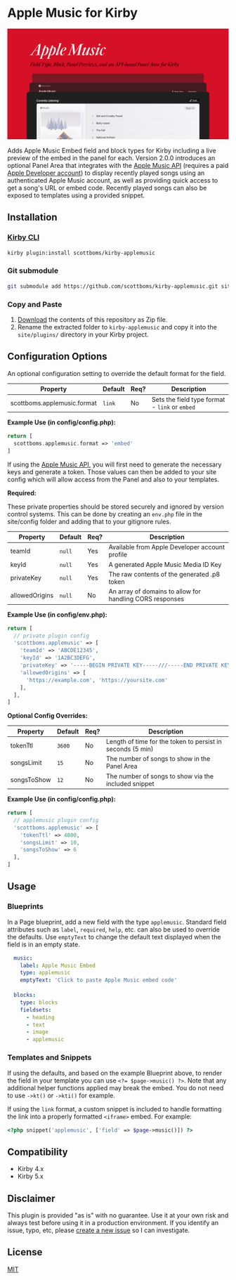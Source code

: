 # Apple Music for Kirby

![Plugin Preview](src/assets/apple-music-plugin.jpg)

Adds Apple Music Embed field and block types for Kirby including a live preview of the embed in the panel for each. Version 2.0.0 introduces an optional Panel Area that integrates with the [Apple Music API](https://developer.apple.com/documentation/applemusicapi/) (requires a paid [Apple Developer account](https://developer.apple.com)) to display recently played songs using an authenticated Apple Music account, as well as providing quick access to get a song's URL or embed code. Recently played songs can also be exposed to templates using a provided snippet.


## Installation

### [Kirby CLI](https://github.com/getkirby/cli)
    
```bash
kirby plugin:install scottboms/kirby-applemusic
```

### Git submodule

```bash
git submodule add https://github.com/scottboms/kirby-applemusic.git site/plugins/kirby-applemusic
```

### Copy and Paste

1. [Download](https://github.com/scottboms/kirby-applemusic/archive/master.zip) the contents of this repository as Zip file.
2. Rename the extracted folder to `kirby-applemusic` and copy it into the `site/plugins/` directory in your Kirby project.


## Configuration Options

An optional configuration setting to override the default format for the field.

| Property                      | Default | Req? | Description                                    |
|-------------------------------|---------|------|------------------------------------------------|
| scottboms.applemusic.format   | `link`  | No   | Sets the field type format - `link` or `embed` |

**Example Use (in config/config.php):**

```php
return [
  scottboms.applemusic.format => 'embed'
]
```

If using the [Apple Music API](https://developer.apple.com/documentation/applemusicapi/), you will first need to generate the necessary keys and generate a token. Those values can then be added to your site config which will allow access from the Panel and also to your templates.

**Required:**

These private properties should be stored securely and ignored by version control systems. This can be done by creating an `env.php` file in the site/config folder and adding that to your gitignore rules.

| Property        | Default | Req?  | Description                                                  |
|-----------------|---------|-------|--------------------------------------------------------------|
| teamId          | `null`  | Yes   | Available from Apple Developer account profile               |
| keyId           | `null`  | Yes   | A generated Apple Music Media ID Key                         |
| privateKey      | `null`  | Yes   | The raw contents of the generated .p8 token                  |
| allowedOrigins  | `null`  | No   | An array of domains to allow for handling CORS responses     |

**Example Use (in config/env.php):**

```php
return [
  // private plugin config
  'scottboms.applemusic' => [
    'teamId' => 'ABCDE12345',
    'keyId' => '1A2BC3DEFG',
    'privateKey' => '-----BEGIN PRIVATE KEY-----///-----END PRIVATE KEY-----',
    'allowedOrigins' => [
      'https://example.com', 'https://yoursite.com'
    ],
  ],
]
```

**Optional Config Overrides:**

| Property        | Default | Req?  | Description                                                  |
|-----------------|---------|-------|--------------------------------------------------------------|
| tokenTtl        | `3600`  | No    | Length of time for the token to persist in seconds (5 min)   |
| songsLimit      | `15`    | No    | The number of songs to show in the Panel Area                |
| songsToShow     | `12`    | No    | The number of songs to show via the included snippet         |   

**Example Use (in config/config.php):**

```php
return [
  // applemusic plugin config
  'scottboms.applemusic' => [
    'tokenTtl' => 4800,
    'songsLimit' => 10,
    'songsToShow' => 6
  ],
]
```


## Usage

### Blueprints

In a Page blueprint, add a new field with the type `applemusic`. Standard field attributes such as `label`, `required`, `help`, etc. can also be used to override the defaults. Use `emptyText` to change the default text displayed when the field is in an empty state.

```yml
  music:
    label: Apple Music Embed
    type: applemusic
    emptyText: 'Click to paste Apple Music embed code'

  blocks:
    type: blocks
    fieldsets:
      - heading
      - text
      - image
      - applemusic
```

### Templates and Snippets

If using the defaults, and based on the example Blueprint above, to render the field in your template you can use `<?= $page->music() ?>`. Note that any additional helper functions applied may break the embed. You do not need to use `->kt()` or `->kti()` for example.

If using the `link` format, a custom snippet is included to handle formatting the link into a properly formatted `<iframe>` embed. For example:

```php
<?php snippet('applemusic', ['field' => $page->music()]) ?>
```


## Compatibility

* Kirby 4.x
* Kirby 5.x


## Disclaimer

This plugin is provided "as is" with no guarantee. Use it at your own risk and always test before using it in a production environment. If you identify an issue, typo, etc, please [create a new issue](/issues/new) so I can investigate.


## License

[MIT](https://opensource.org/licenses/MIT)
